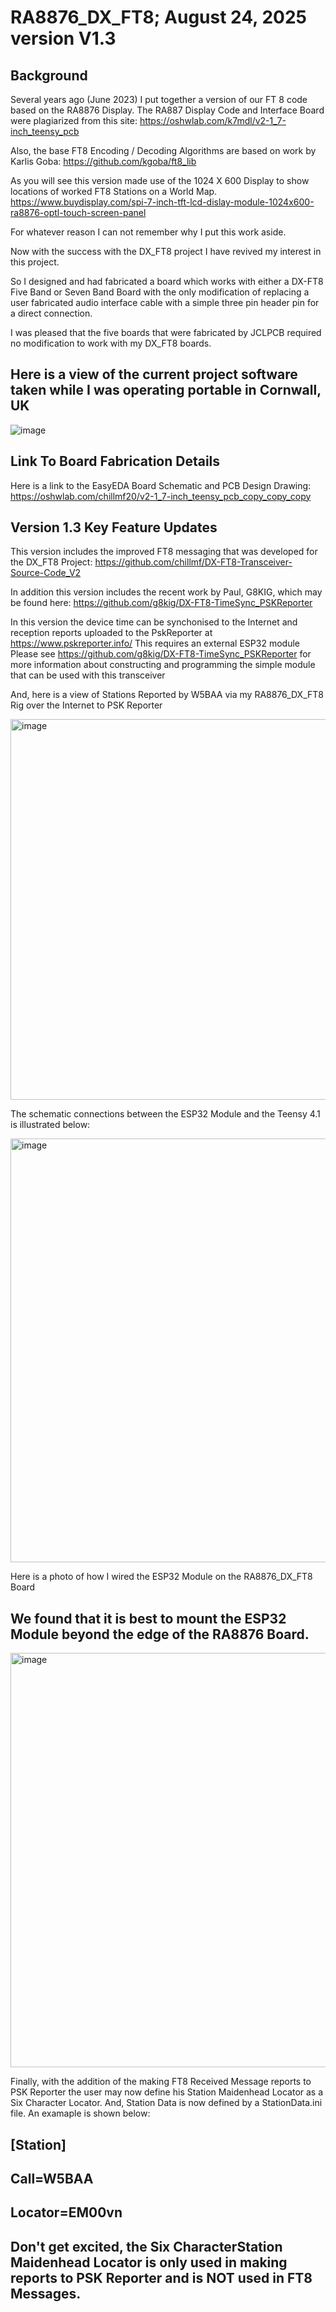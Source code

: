 #  RA8876_DX_FT8;  August 24, 2025  version V1.3

##  Background
Several years ago (June 2023) I put together a version of our FT 8 code based on the RA8876 Display.
The RA887 Display Code and Interface Board were plagiarized from this site: https://oshwlab.com/k7mdl/v2-1_7-inch_teensy_pcb

Also, the base FT8 Encoding / Decoding Algorithms are based on work by Karlis Goba:
https://github.com/kgoba/ft8_lib

As you will see this version made use of the 1024 X 600 Display to show locations of worked FT8 Stations on a World Map.  https://www.buydisplay.com/spi-7-inch-tft-lcd-dislay-module-1024x600-ra8876-optl-touch-screen-panel

For whatever reason I can not remember why I put this work aside.

Now with the success with the DX_FT8 project I have revived my interest in this project.

So I designed and had  fabricated a board which works with either a DX-FT8 Five Band
or Seven Band Board with the only modification of replacing a user fabricated audio interface cable
with a simple three pin header pin for a direct connection.

I was pleased that the five boards that were fabricated by JCLPCB required no modification to work with my DX_FT8 boards.

## Here is a view of the current project  software taken while I was operating portable in Cornwall, UK

![image](https://github.com/user-attachments/assets/f26551ef-ac85-4fd2-af9b-fd68c74b24ef)

## Link To Board Fabrication Details
Here is a link to the EasyEDA Board Schematic and PCB Design Drawing:
https://oshwlab.com/chillmf20/v2-1_7-inch_teensy_pcb_copy_copy_copy


## Version 1.3 Key Feature Updates

This version includes the improved FT8 messaging that was developed for the DX_FT8 Project: https://github.com/chillmf/DX-FT8-Transceiver-Source-Code_V2

In addition this version includes the recent work by Paul, G8KIG, which may be found here: https://github.com/g8kig/DX-FT8-TimeSync_PSKReporter


In this version the device time can be synchonised to the Internet and reception reports uploaded to the PskReporter at https://www.pskreporter.info/
This requires an external ESP32 module
Please see https://github.com/g8kig/DX-FT8-TimeSync_PSKReporter for more information about constructing and programming the simple module that can be used with this transceiver

And, here is a view of Stations Reported by W5BAA via my RA8876_DX_FT8 Rig over the Internet to PSK Reporter 

<img width="905" height="609" alt="image" src="https://github.com/user-attachments/assets/87348f00-5246-45a2-badb-a776d43db1e7" />


The schematic connections between the ESP32 Module and the Teensy 4.1 is illustrated below:

<img width="649" height="678" alt="image" src="https://github.com/user-attachments/assets/c3056785-ea0b-4183-a8c5-4a84d30212c4" />

Here is a photo of how I wired the ESP32 Module on the RA8876_DX_FT8 Board
## We found that it is best to mount the ESP32 Module beyond the edge of the RA8876 Board.

<img width="1507" height="663" alt="image" src="https://github.com/user-attachments/assets/131868ea-05d5-4c19-89f8-8fe2f06324fb" />


Finally, with the addition of the making FT8 Received Message reports to PSK Reporter the user may now define his Station Maidenhead Locator as a Six Character Locator.
And, Station Data is now defined by a StationData.ini file. An examaple is shown below:

## [Station]
## Call=W5BAA
## Locator=EM00vn

## Don't get excited, the Six CharacterStation  Maidenhead Locator is only used in making reports to PSK Reporter and is NOT used in FT8 Messages.






